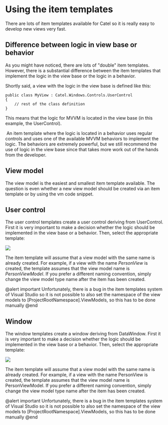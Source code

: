 # Using the item templates

There are lots of item templates available for Catel so it is really easy to develop new views very fast.

## Difference between logic in view base or behavior

As you might have noticed, there are lots of "double" item templates. However, there is a substantial difference between the item templates that implement the logic in the view base or the logic in a behavior.

Shortly said, a view with the logic in the view base is defined like this:

```
public class MyView : Catel.Windows.Controls.UserControl
{
    // rest of the class definition
}
```

This means that the logic for MVVM is located in the view base (in this example, the UserControl).

 An item template where the logic is located in a behavior uses regular controls and uses one of the available MVVM behaviors to implement the logic. The behaviors are extremely powerful, but we still recommend the use of logic in the view base since that takes more work out of the hands from the developer.

## View model

The view model is the easiest and smallest item template available. The question is even whether a new view model should be created via an item template or by using the vm code snippet.

## User control

The user control templates create a user control deriving from UserControl. First it is very important to make a decision whether the logic should be implemented in the view base or a behavior. Then, select the appropriate template:

![](../../images/setup-deployment/code-snippets-templates/using-the-item-templates/usercontrol.png)

The item template will assume that a view model with the same name is already created. For example, if a view with the name *PersonView* is created, the template assumes that the view model name is *PersonViewModel*. If you prefer a different naming convention, simply change the view model type name after the item has been created.

@alert important
Unfortunately, there is a bug in the item templates system of Visual Studio so it is not possible to also set the namespace of the view models to [ProjectRootNamespace].ViewModels, so this has to be done manually
@end

## Window

The window templates create a window deriving from DataWindow. First it is very important to make a decision whether the logic should be implemented in the view base or a behavior. Then, select the appropriate template:

![](../../images/setup-deployment/code-snippets-templates/using-the-item-templates/window.png)

The item template will assume that a view model with the same name is already created. For example, if a view with the name PersonView is created, the template assumes that the view model name is PersonViewModel. If you prefer a different naming convention, simply change the view model type name after the item has been created.

@alert important
Unfortunately, there is a bug in the item templates system of Visual Studio so it is not possible to also set the namespace of the view models to [ProjectRootNamespace].ViewModels, so this has to be done manually
@end